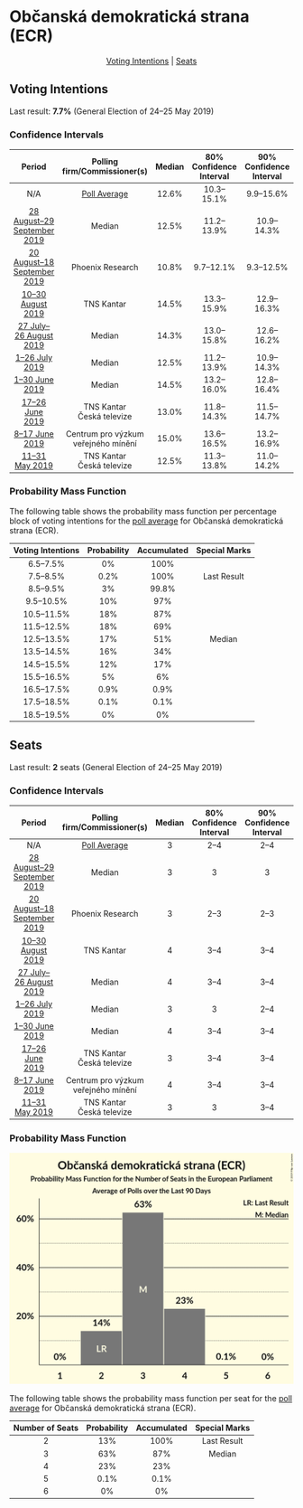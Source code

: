 # Občanská demokratická strana (ECR)

<p align="center"><a href="#voting-intentions">Voting Intentions</a> | <a href="#seats">Seats</a></p>

## Voting Intentions

Last result: **7.7%** (General Election of 24–25 May 2019)

### Confidence Intervals

| Period     | Polling firm/Commissioner(s) | Median | 80% Confidence Interval | 90% Confidence Interval | 95% Confidence Interval | 99% Confidence Interval |
|:----------:|:----------------:|:-----------:|:-----------------------:|:-----------------------:|:-----------------------:|:-----------------------:|
| N/A | [Poll Average](average.html) | 12.6% | 10.3–15.1% | 9.9–15.6% | 9.5–16.0% | 8.9–16.8% |
| [28 August–29 September 2019](2019-09-29-Median.html) | Median | 12.5% | 11.2–13.9% | 10.9–14.3% | 10.6–14.6% | 10.0–15.3% |
| [20 August–18 September 2019](2019-09-18-PhoenixResearch.html) | Phoenix Research | 10.8% | 9.7–12.1% | 9.3–12.5% | 9.1–12.8% | 8.6–13.5% |
| [10–30 August 2019](2019-08-30-TNSKantar.html) | TNS Kantar | 14.5% | 13.3–15.9% | 12.9–16.3% | 12.6–16.6% | 12.0–17.3% |
| [27 July–26 August 2019](2019-08-26-Median.html) | Median | 14.3% | 13.0–15.8% | 12.6–16.2% | 12.3–16.6% | 11.7–17.3% |
| [1–26 July 2019](2019-07-26-Median.html) | Median | 12.5% | 11.2–13.9% | 10.9–14.3% | 10.6–14.6% | 10.0–15.3% |
| [1–30 June 2019](2019-06-30-Median.html) | Median | 14.5% | 13.2–16.0% | 12.8–16.4% | 12.5–16.8% | 11.9–17.6% |
| [17–26 June 2019](2019-06-26-TNSKantar.html) | TNS Kantar <br> Česká televize | 13.0% | 11.8–14.3% | 11.5–14.7% | 11.2–15.0% | 10.7–15.7% |
| [8–17 June 2019](2019-06-17-Centrumprovýzkumveřejnéhomínění.html) | Centrum pro výzkum veřejného mínění | 15.0% | 13.6–16.5% | 13.2–16.9% | 12.9–17.3% | 12.3–18.1% |
| [11–31 May 2019](2019-05-31-TNSKantar.html) | TNS Kantar <br> Česká televize | 12.5% | 11.3–13.8% | 11.0–14.2% | 10.7–14.5% | 10.2–15.2% |

### Probability Mass Function

The following table shows the probability mass function per percentage block of voting intentions for the [poll average](average.html) for Občanská demokratická strana (ECR).

| Voting Intentions | Probability | Accumulated | Special Marks |
|:-----------------:|:-----------:|:-----------:|:-------------:|
| 6.5–7.5% | 0% | 100% |  |
| 7.5–8.5% | 0.2% | 100% | Last Result |
| 8.5–9.5% | 3% | 99.8% |  |
| 9.5–10.5% | 10% | 97% |  |
| 10.5–11.5% | 18% | 87% |  |
| 11.5–12.5% | 18% | 69% |  |
| 12.5–13.5% | 17% | 51% | Median |
| 13.5–14.5% | 16% | 34% |  |
| 14.5–15.5% | 12% | 17% |  |
| 15.5–16.5% | 5% | 6% |  |
| 16.5–17.5% | 0.9% | 0.9% |  |
| 17.5–18.5% | 0.1% | 0.1% |  |
| 18.5–19.5% | 0% | 0% |  |


## Seats

Last result: **2** seats (General Election of 24–25 May 2019)

### Confidence Intervals

| Period     | Polling firm/Commissioner(s) | Median | 80% Confidence Interval | 90% Confidence Interval | 95% Confidence Interval | 99% Confidence Interval |
|:----------:|:----------------:|:------:|:-----------------------:|:-----------------------:|:-----------------------:|:-----------------------:|
| N/A | [Poll Average](average.html) | 3 | 2–4 | 2–4 | 2–4 | 2–4 |
| [28 August–29 September 2019](2019-09-29-Median.html) | Median | 3 | 3 | 3 | 2–4 | 2–4 |
| [20 August–18 September 2019](2019-09-18-PhoenixResearch.html) | Phoenix Research | 3 | 2–3 | 2–3 | 2–4 | 2–4 |
| [10–30 August 2019](2019-08-30-TNSKantar.html) | TNS Kantar | 4 | 3–4 | 3–4 | 3–4 | 3–4 |
| [27 July–26 August 2019](2019-08-26-Median.html) | Median | 4 | 3–4 | 3–4 | 3–4 | 3–5 |
| [1–26 July 2019](2019-07-26-Median.html) | Median | 3 | 3 | 2–4 | 2–4 | 2–4 |
| [1–30 June 2019](2019-06-30-Median.html) | Median | 4 | 3–4 | 3–4 | 3–4 | 3–4 |
| [17–26 June 2019](2019-06-26-TNSKantar.html) | TNS Kantar <br> Česká televize | 3 | 3–4 | 3–4 | 3–4 | 2–4 |
| [8–17 June 2019](2019-06-17-Centrumprovýzkumveřejnéhomínění.html) | Centrum pro výzkum veřejného mínění | 4 | 3–4 | 3–4 | 3–4 | 3–5 |
| [11–31 May 2019](2019-05-31-TNSKantar.html) | TNS Kantar <br> Česká televize | 3 | 3 | 3–4 | 3–4 | 2–4 |

### Probability Mass Function

![Graph with seats probability mass function not yet produced](average-seats-pmf-občanskádemokratickástranaecr.png "Seats Probability Mass Function")

The following table shows the probability mass function per seat for the [poll average](average.html) for Občanská demokratická strana (ECR).

| Number of Seats | Probability | Accumulated | Special Marks |
|:---------------:|:-----------:|:-----------:|:-------------:|
| 2 | 13% | 100% | Last Result |
| 3 | 63% | 87% | Median |
| 4 | 23% | 23% |  |
| 5 | 0.1% | 0.1% |  |
| 6 | 0% | 0% |  |


